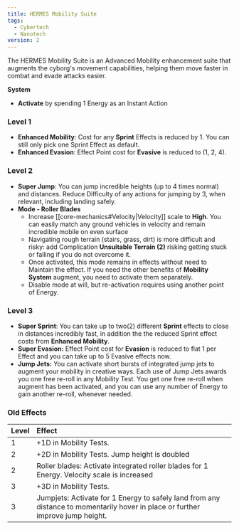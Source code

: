 ```yaml
---
title: HERMES Mobility Suite
tags:
  - Cybertech
  - Nanotech
version: 2
---
```

The HERMES Mobility Suite is an Advanced Mobility enhancement suite that augments the cyborg's movement capabilities, helping them move faster in combat and evade attacks easier.

**System**
- **Activate** by spending 1 Energy as an Instant Action

### Level 1
- **Enhanced Mobility**: Cost for any **Sprint** Effects is reduced by 1. You can still only pick one Sprint Effect as default.
- **Enhanced Evasion**: Effect Point cost for **Evasive** is reduced to (1, 2, 4).

### Level 2
- **Super Jump**: You can jump incredible heights (up to 4 times normal) and distances. Reduce Difficulty of any actions for jumping by 3, when relevant, including landing safely.
- **Mode - Roller Blades**
	- Increase [[core-mechanics#Velocity|Velocity]] scale to **High**. You can easily match any ground vehicles in velocity and remain incredible mobile on even surface
	- Navigating rough terrain (stairs, grass, dirt) is more difficult and risky: add Complication **Unsuitable Terrain (2)** risking getting stuck or falling if you do not overcome it.
	- Once activated, this mode remains in effects without need to Maintain the effect. If you need the other benefits of **Mobility System** augment, you need to activate them separately.
	- Disable mode at will, but re-activation requires using another point of Energy.

### Level 3
- **Super Sprint**: You can take up to two(2) different **Sprint** effects to close in distances incredibly fast, in addition the the reduced Sprint effect costs from **Enhanced Mobility**.
- **Super Evasion:** Effect Point cost for **Evasion** is reduced to flat 1 per Effect and you can take up to 5 Evasive effects now.
- **Jump Jets:** You can activate short bursts of integrated jump jets to augment your mobility in creative ways. Each use of Jump Jets awards you one free re-roll in any Mobility Test. You get one free re-roll when augment has been activated, and you can use any number of Energy to gain another re-roll, whenever needed.

### Old Effects

| Level | Effect                                                                                                                         |
|:----- |:------------------------------------------------------------------------------------------------------------------------------ |
| 1     | +1D in Mobility Tests.                                                                                                         |
| 2     | +2D in Mobility Tests. Jump height is doubled                                                                                  |
| 2     | Roller blades: Activate integrated roller blades for 1 Energy. Velocity scale is increased                                     |
| 3     | +3D in Mobility Tests.                                                                                                         |
| 3     | Jumpjets: Activate for 1 Energy to safely land from any distance to momentarily hover in place or further improve jump height. |